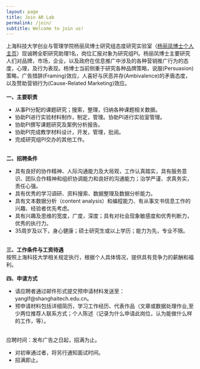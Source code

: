 ```yaml
---
layout: page
title: Join AR Lab
permalink: /join/
subtitle: Welcome to join us!
---
```


上海科技大学创业与管理学院杨丽凤博士研究组态度研究实验室（<a href="http://sem.shanghaitech.edu.cn/2018/0702/c3525a28655/page.htm">杨丽凤博士个人主页</a>）现诚聘全职研究助理1名，岗位汇报对象为研究组PI。杨丽凤博士主要研究人们对品牌，市场，企业，以及政府在信息推广中涉及的各种营销推广行为的态度，心理，及行为表现。杨博士当前侧重于研究各种品牌策略，说服(Persuasion)策略，广告措辞(Framing)效应，人喜好与厌恶并存(Ambivalence)的矛盾态度， 以及赞助营销行为(Cause-Related Marketing)效应。 
<br>
<br>
<b>一、主要职责</b>
<ul>
<li>从事PI分配的课题研究；搜索，整理，归纳各种课题相关数据。</li>
<li>协助PI进行实验材料制作，制定，管理。协助PI进行实验室管理。</li>
<li>协助PI撰写课题研究及案例分析报告。 </li>
<li>协助PI完成教学材料设计，开发，管理，批阅。</li>
<li>完成研究组PI交办的其他工作。</li>
</ul>
<br>
<b>二、招聘条件</b>
<ul>
<li>具有良好的协作精神、人际沟通能力及大局观，工作认真踏实，具有服务意识、团队合作精神和组织协调能力和良好的沟通能力；治学严谨、求真务实，责任心强。</li> 
<li>具有优秀的学习调研、资料搜索、数据整理及数据分析能力。</li> 
<li>具有文本数据分析（content analysis）和编程能力、有从事文书信息工作的兴趣、经验者优先考虑。</li> 
<li>具有兴趣及思维的宽度，广度，深度；具有对社会现象敏感度和优秀判断力，优秀的执行力。</li> 
<li>35周岁及以下，身心健康；硕士研究生或以上学历；能力为先，专业不限。</li> 
</ul>
<br>
<b>三、工作条件与工资待遇</b><br>
按照上海科技大学相关规定执行，根据个人具体情况，提供具有竞争力的薪酬和福利。
<br>
<br>
<b>四、申请方式</b>
<ul>
<li>请应聘者通过邮件形式提交预申请材料发送至：yanglf@shanghaitech.edu.cn。</li>
<li>预申请材料包括详细简历，学习工作经历、代表作品（文章或数据处理作业,至少两位推荐人联系方式；个人陈述（记录为什么申请此岗位，认为能做什么样的工作，等）。</li>
</ul>
<br>
应聘时间：发布广告之日起，招满为止。<br>
<ul>
<li>对初审通过者，将另行通知面试时间。</li>
<li>招满即止。</li>
</ul>
<br>
